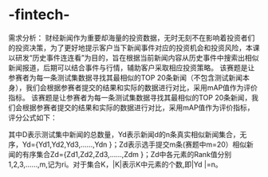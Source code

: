 # -fintech-
需求分析：
财经新闻作为重要却海量的投资数据，无时无刻不在影响着投资者们的投资决策，为了更好地提示客户当下新闻事件对应的投资机会和投资风险，本课以研发“历史事件连连看”为目的，旨在根据当前新闻内容从历史事件中搜索出相似新闻报道，后期可以结合事件与行情，辅助客户采取相应投资策略。
 该赛题是让参赛者为每一条测试集数据寻找其最相似的TOP 20条新闻（不包含测试新闻本身），我们会根据参赛者提交的结果和实际的数据进行对比，采用mAP值作为评价指标。 
该赛题是让参赛者为每一条测试集数据寻找其最相似的TOP 20条新闻，我们会根据参赛者提交的结果和实际的数据进行对比，采用mAP值作为评价指标，评分公式如下：
 
其中D表示测试集中新闻的总数量，Yd表示新闻d的n条真实相似新闻集合，无序，Yd={Yd1,Yd2,Yd3,……,Ydn }；Zd表示选手提交m条(赛题中m=20）相似新闻的有序集合Zd={Zd1,Zd2,Zd3,……,Zdm }；Zd中各元素的Rank值分别1,2,3,……,m,记为ri。对于集合K，|K|表示K中元素的个数,即|Yd |=n。
